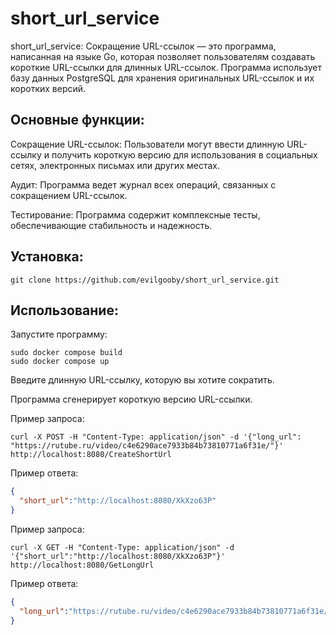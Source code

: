 # short_url_service
short_url_service: Сокращение URL-ссылок — это программа, написанная на языке Go, которая позволяет пользователям создавать короткие URL-ссылки для длинных URL-ссылок. Программа использует базу данных PostgreSQL для хранения оригинальных URL-ссылок и их коротких версий.

## Основные функции: 
Сокращение URL-ссылок: Пользователи могут ввести длинную URL-ссылку и получить короткую версию для использования в социальных сетях, электронных письмах или других местах.

Аудит: Программа ведет журнал всех операций, связанных с сокращением URL-ссылок. 

Тестирование: Программа содержит комплексные тесты, обеспечивающие стабильность и надежность.

## Установка:

```
git clone https://github.com/evilgooby/short_url_service.git
```

## Использование: 
Запустите программу:
```
sudo docker compose build
sudo docker compose up
```
Введите длинную URL-ссылку, которую вы хотите сократить.

Программа сгенерирует короткую версию URL-ссылки.

Пример запроса: 
```
curl -X POST -H "Content-Type: application/json" -d '{"long_url": "https://rutube.ru/video/c4e6290ace7933b84b73810771a6f31e/"}' http://localhost:8080/CreateShortUrl
```
Пример ответа:
```JSON
{
  "short_url":"http://localhost:8080/XkXzo63P"
}
```
Пример запроса:
```
curl -X GET -H "Content-Type: application/json" -d '{"short_url":"http://localhost:8080/XkXzo63P"}' http://localhost:8080/GetLongUrl
```
Пример ответа:
```JSON
{
  "long_url":"https://rutube.ru/video/c4e6290ace7933b84b73810771a6f31e/"
}
```
